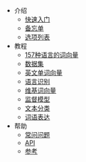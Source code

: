 +   介绍
    +   [快速入门](doc/zh/support.md)
    +   [备忘单](doc/zh/cheatsheet.md)
    +   [选项列表](doc/zh/options.md)
+   教程
    +   [157种语言的词向量](doc/zh/crawl-vectors.md)
    +   [数据集](doc/zh/dataset.md)
    +   [英文单词向量](doc/zh/english-vectors.md)
    +   [语言识别](doc/zh/language-identification.md)
    +   [维基词向量](doc/zh/pretrained-vectors.md)
    +   [监督模型](doc/zh/supervised-models.md)
    +   [文本分类](doc/zh/supervised-tutorial.md)
    +   [词语表达](doc/zh/unsupervised-tutorials.md)
+   帮助
    +   [常问问题](doc/zh/faqs.md)
    +   [API](doc/zh/api.md)
    +   [参考](doc/zh/references.md)
